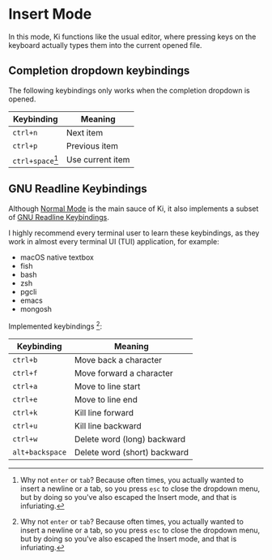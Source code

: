 # Insert Mode

In this mode, Ki functions like the usual editor, where pressing keys on
the keyboard actually types them into the current opened file.

## Completion dropdown keybindings

The following keybindings only works when the completion dropdown is opened.

| Keybinding       | Meaning          |
| ---------------- | ---------------- |
| `ctrl+n`         | Next item        |
| `ctrl+p`         | Previous item    |
| `ctrl+space`[^1] | Use current item |

[^1]: Why not `enter` or `tab`? Because often times, you actually wanted to insert a newline or a tab, so you press `esc` to close the dropdown menu, but by doing so you've also escaped the Insert mode, and that is infuriating.

## GNU Readline Keybindings

Although [Normal Mode](../normal-mode/index.md) is the main sauce of Ki, it also
implements a subset of [GNU Readline Keybindings](https://www.gnu.org/software/bash/manual/html_node/Bindable-Readline-Commands.html).

I highly recommend every terminal user to learn these keybindings, as they work
in almost every terminal UI (TUI) application, for example:

- macOS native textbox
- fish
- bash
- zsh
- pgcli
- emacs
- mongosh

Implemented keybindings [^1]:

| Keybinding      | Meaning                      |
| --------------- | ---------------------------- |
| `ctrl+b`        | Move back a character        |
| `ctrl+f`        | Move forward a character     |
| `ctrl+a`        | Move to line start           |
| `ctrl+e`        | Move to line end             |
| `ctrl+k`        | Kill line forward            |
| `ctrl+u`        | Kill line backward           |
| `ctrl+w`        | Delete word (long) backward  |
| `alt+backspace` | Delete word (short) backward |

[^1]: Not every unimplemented keybindings are incompatible/meaningless with/in Ki, but because I do not have time for them, so feel free to submit PR!
